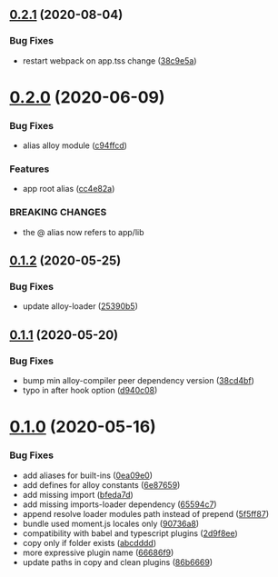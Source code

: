 ## [0.2.1](https://github.com/appcelerator/webpack-plugin-alloy/compare/0.2.0...0.2.1) (2020-08-04)


### Bug Fixes

* restart webpack on app.tss change ([38c9e5a](https://github.com/appcelerator/webpack-plugin-alloy/commit/38c9e5ab702062fb0f94e700e580ea4d0ba660dc))



# [0.2.0](https://github.com/appcelerator/webpack-plugin-alloy/compare/0.1.2...0.2.0) (2020-06-09)


### Bug Fixes

* alias alloy module ([c94ffcd](https://github.com/appcelerator/webpack-plugin-alloy/commit/c94ffcd492e66458864b235c696fa7328f232442))


### Features

* app root alias ([cc4e82a](https://github.com/appcelerator/webpack-plugin-alloy/commit/cc4e82a33fb86e98163bc02653cee350cc70a8b1))


### BREAKING CHANGES

* the @ alias now refers to app/lib



## [0.1.2](https://github.com/appcelerator/webpack-plugin-alloy/compare/0.1.1...0.1.2) (2020-05-25)


### Bug Fixes

* update alloy-loader ([25390b5](https://github.com/appcelerator/webpack-plugin-alloy/commit/25390b55bb618bce1ef600fb29b18211e86e548b))



## [0.1.1](https://github.com/appcelerator/webpack-plugin-alloy/compare/0.1.0...0.1.1) (2020-05-20)


### Bug Fixes

* bump min alloy-compiler peer dependency version ([38cd4bf](https://github.com/appcelerator/webpack-plugin-alloy/commit/38cd4bfc88c3badf9f4cd7ede3aeef2ecd25b6a5))
* typo in after hook option ([d940c08](https://github.com/appcelerator/webpack-plugin-alloy/commit/d940c0884ae868929985c880bdb5ec7c84b47ef7))



# [0.1.0](https://github.com/appcelerator/webpack-plugin-alloy/compare/86b666990c6b1e827d48225b07c86bf0eb25dcc4...0.1.0) (2020-05-16)


### Bug Fixes

* add aliases for built-ins ([0ea09e0](https://github.com/appcelerator/webpack-plugin-alloy/commit/0ea09e053c0ff16015b4c6da06d78fbaf6c594cf))
* add defines for alloy constants ([6e87659](https://github.com/appcelerator/webpack-plugin-alloy/commit/6e876593ccbfd0753bd9878ab046d92cde59bed7))
* add missing import ([bfeda7d](https://github.com/appcelerator/webpack-plugin-alloy/commit/bfeda7dc1d35231e5b6fb0c4d58e83d5cef9a6f4))
* add missing imports-loader dependency ([65594c7](https://github.com/appcelerator/webpack-plugin-alloy/commit/65594c77e36e780d6ba531fd7fc33f40318045a5))
* append resolve loader modules path instead of prepend ([5f5ff87](https://github.com/appcelerator/webpack-plugin-alloy/commit/5f5ff87a16bf21abe4cfd2c3580716cd47211236))
* bundle used moment.js locales only ([90736a8](https://github.com/appcelerator/webpack-plugin-alloy/commit/90736a854cda3c38f558b23f8d8905e7e9a8d400))
* compatibility with babel and typescript plugins ([2d9f8ee](https://github.com/appcelerator/webpack-plugin-alloy/commit/2d9f8eeeeecb64bd11523eaee941c5671c699ab4))
* copy only if folder exists ([abcdddd](https://github.com/appcelerator/webpack-plugin-alloy/commit/abcdddd9041a4a316a2ec3d7cd5f4a78e80d97f6))
* more expressive plugin name ([66686f9](https://github.com/appcelerator/webpack-plugin-alloy/commit/66686f92cb5bc430395eeade5b4212f36b81cc75))
* update paths in copy and clean plugins ([86b6669](https://github.com/appcelerator/webpack-plugin-alloy/commit/86b666990c6b1e827d48225b07c86bf0eb25dcc4))


